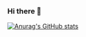 ### Hi there 👋




[![Anurag's GitHub stats](https://github-readme-stats.vercel.app/api?username=mais-de8000&theme=dark)](https://github.com/anuraghazra/github-readme-stats)
